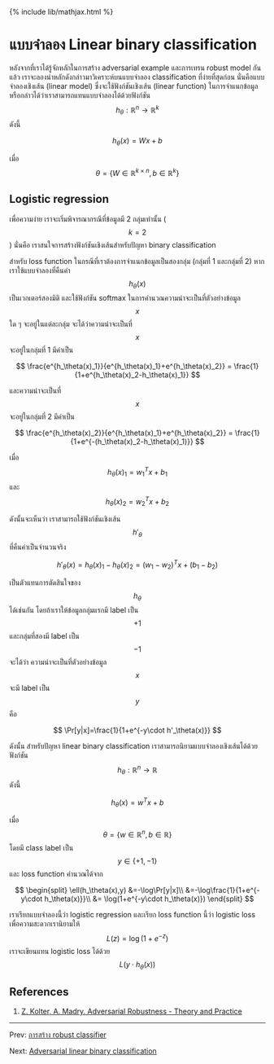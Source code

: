 {% include lib/mathjax.html %}
# แบบจำลอง Linear binary classification

หลังจากที่เราได้รู้จักหลักในการสร้าง adversarial example และการเทรน robust model กันแล้ว เราจะลองนำหลักดังกล่าวมาวิเคราะห์บนแบบจำลอง classification ที่ง่ายที่สุดก่อน นั่นคือแบบจำลองเชิงเส้น (linear model) ซึ่งจะใช้ฟังก์ชันเชิงเส้น (linear function) ในการจำแนกข้อมูล หรือกล่าวได้ว่าเราสามารถแทนแบบจำลองได้ด้วยฟังก์ชัน $$h_\theta:\mathbb{R}^n\rightarrow\mathbb{R}^k$$ ดังนี้

$$
h_\theta(x)=Wx+b
$$

เมื่อ $$\theta=\{W\in\mathbb{R}^{k\times n}, b\in\mathbb{R}^k\}$$

## Logistic regression

เพื่อความง่าย เราจะเริ่มพิจารณากรณีที่ข้อมูลมี 2 กลุ่มเท่านั้น ($$k=2$$) นั่นคือ เราสนใจการสร้างฟังก์ชันเชิงเส้นสำหรับปัญหา binary classification

สำหรับ loss function ในกรณีที่เราต้องการจำแนกข้อมูลเป็นสองกลุ่ม (กลุ่มที่ 1 และกลุ่มที่ 2) หากเราใช้แบบจำลองที่คืนค่า $$h_\theta(x)$$ เป็นเวกเตอร์สองมิติ และใช้ฟังก์ชัน softmax ในการคำนวณความน่าจะเป็นที่ตัวอย่างข้อมูล $$x$$ ใด ๆ จะอยู่ในแต่ละกลุ่ม จะได้ว่าความน่าจะเป็นที่ $$x$$ จะอยู่ในกลุ่มที่ 1 มีค่าเป็น

$$
\frac{e^{h_\theta(x)_1}}{e^{h_\theta(x)_1}+e^{h_\theta(x)_2}}
= \frac{1}{1+e^{h_\theta(x)_2-h_\theta(x)_1}}
$$

และความน่าจะเป็นที่ $$x$$ จะอยู่ในกลุ่มที่ 2 มีค่าเป็น

$$
\frac{e^{h_\theta(x)_2}}{e^{h_\theta(x)_1}+e^{h_\theta(x)_2}}
= \frac{1}{1+e^{-(h_\theta(x)_2-h_\theta(x)_1)}}
$$

เมื่อ $$h_\theta(x)_1=w_1^Tx+b_1$$ และ $$h_\theta(x)_2=w_2^Tx+b_2$$

ดังนั้นจะเห็นว่า เราสามารถใช้ฟังก์ชันเชิงเส้น $$h'_\theta$$ ที่คืนค่าเป็นจำนวนจริง

$$
h'_\theta(x)=h_\theta(x)_1-h_\theta(x)_2=(w_1-w_2)^Tx+(b_1-b_2)
$$

เป็นตัวแทนการตัดสินใจของ $$h_\theta$$ ได้เช่นกัน โดยถ้าเราให้ข้อมูลกลุ่มแรกมี label เป็น $$+1$$ และกลุ่มที่สองมี label เป็น $$-1$$ จะได้ว่า
ความน่าจะเป็นที่ตัวอย่างข้อมูล $$x$$ จะมี label เป็น $$y$$ คือ

$$
\Pr[y|x]=\frac{1}{1+e^{-y\cdot h'_\theta(x)}}
$$

ดังนั้น สำหรับปัญหา linear binary classification เราสามารถนิยามแบบจำลองเชิงเส้นได้ด้วยฟังก์ชัน $$h_\theta:\mathbb{R}^n\rightarrow\mathbb{R}$$ ดังนี้

$$
h_\theta(x)=w^Tx+b
$$

เมื่อ $$\theta=\{w\in\mathbb{R}^n,b\in\mathbb{R}\}$$ โดยมี class label เป็น $$y\in\{+1,-1\}$$ และ loss function คำนวณได้จาก

$$
\begin{split}
\ell(h_\theta(x),y) &=-\log\Pr[y|x]\\
&=-\log\frac{1}{1+e^{-y\cdot h_\theta(x)}}\\
&= \log(1+e^{-y\cdot h_\theta(x)})
\end{split}
$$

เราเรียกแบบจำลองนี้ว่า logistic regression และเรียก loss function นี้ว่า logistic loss เพื่อความสะดวกเรานิยามให้ $$L(z)=\log(1+e^{-z})$$ เราจะเขียนแทน logistic loss ได้ด้วย $$L(y\cdot h_\theta(x))$$

## References
1. [Z. Kolter, A. Madry. Adversarial Robustness - Theory and Practice](https://adversarial-ml-tutorial.org)

---
Prev: [การสร้าง robust classifier](https://vacharapat.github.io/Adversarial-Machine-Learning/docs/intro5)

Next: [Adversarial linear binary classification](https://vacharapat.github.io/Adversarial-Machine-Learning/docs/attack2)
